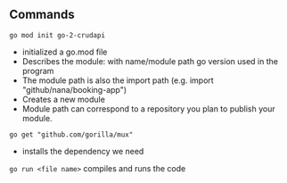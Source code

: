 ## Commands
`go mod init go-2-crudapi`
- initialized a go.mod file
- Describes the module: with name/module path go version used in the program
- The module path is also the import path (e.g. import "github/nana/booking-app")
- Creates a new module
- Module path can correspond to a repository you plan to publish your module.

`go get "github.com/gorilla/mux"` 
- installs the dependency we need

`go run <file name>` compiles and runs the code